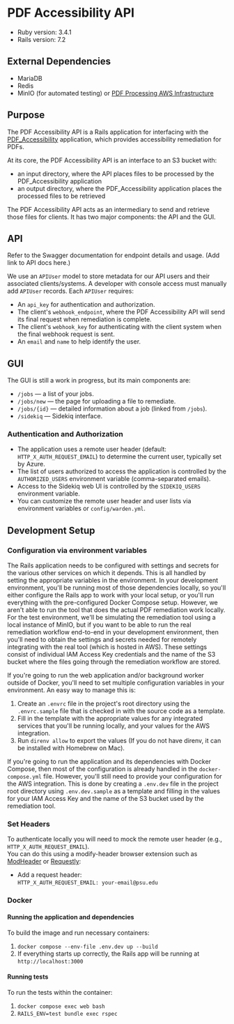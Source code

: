 # PDF Accessibility API

* Ruby version: 3.4.1
* Rails version: 7.2

## External Dependencies
- MariaDB
- Redis
- MinIO (for automated testing) or [PDF Processing AWS Infrastructure](https://github.com/psu-libraries/PDF_Accessibility)

## Purpose

The PDF Accessibility API is a Rails application for interfacing with the [PDF_Accessibility](https://github.com/psu-libraries/PDF_Accessibility) application, which provides accessibility remediation for PDFs.

At its core, the PDF Accessibility API is an interface to an S3 bucket with:
- an input directory, where the API places files to be processed by the PDF_Accessibility application
- an output directory, where the PDF_Accessibility application places the processed files to be retrieved

The PDF Accessibility API acts as an intermediary to send and retrieve those files for clients. It has two major components: the API and the GUI.

## API

Refer to the Swagger documentation for endpoint details and usage. (Add link to API docs here.)

We use an `APIUser` model to store metadata for our API users and their associated clients/systems. A developer with console access must manually add `APIUser` records. Each `APIUser` requires:

- An `api_key` for authentication and authorization.
- The client's `webhook_endpoint`, where the PDF Accessibility API will send its final request when remediation is complete.
- The client's `webhook_key` for authenticating with the client system when the final webhook request is sent.
- An `email` and `name` to help identify the user.

## GUI

The GUI is still a work in progress, but its main components are:

- `/jobs` — a list of your jobs.
- `/jobs/new` — the page for uploading a file to remediate.
- `/jobs/{id}` — detailed information about a job (linked from `/jobs`).
- `/sidekiq` — Sidekiq interface.

### Authentication and Authorization

- The application uses a remote user header (default: `HTTP_X_AUTH_REQUEST_EMAIL`) to determine the current user, typically set by Azure.
- The list of users authorized to access the application is controlled by the `AUTHORIZED_USERS` environment variable (comma-separated emails).
- Access to the Sidekiq web UI is controlled by the `SIDEKIQ_USERS` environment variable.
- You can customize the remote user header and user lists via environment variables or `config/warden.yml`.

## Development Setup

### Configuration via environment variables
The Rails application needs to be configured with settings and secrets for the various other services on which it depends. This is all handled by setting the appropriate variables in the environment. In your development environment, you'll be running most of those dependencies locally, so you'll either configure the Rails app to work with your local setup, or you'll run everything with the pre-configured Docker Compose setup. However, we aren't able to run the tool that does the actual PDF remediation work locally. For the test environment, we'll be simulating the remediation tool using a local instance of MinIO, but if you want to be able to run the real remediation workflow end-to-end in your development environment, then you'll need to obtain the settings and secrets needed for remotely integrating with the real tool (which is hosted in AWS). These settings consist of individual IAM Access Key credentials and the name of the S3 bucket where the files going through the remediation workflow are stored.

If you're going to run the web application and/or background worker outside of Docker, you'll need to set multiple configuration variables in your environment. An easy way to manage this is:
1. Create an `.envrc` file in the project's root directory using the `.envrc.sample` file that is checked in with the source code as a template.
2. Fill in the template with the appropriate values for any integrated services that you'll be running locally, and your values for the AWS integration.
3. Run `direnv allow` to export the values (If you do not have direnv, it can be installed with Homebrew on Mac).

If you're going to run the application and its dependencies with Docker Compose, then most of the configuration is already handled in the `docker-compose.yml` file. However, you'll still need to provide your configuration for the AWS integration. This is done by creating a `.env.dev` file in the project root directory using `.env.dev.sample` as a template and filling in the values for your IAM Access Key and the name of the S3 bucket used by the remediation tool.

### Set Headers

To authenticate locally you will need to mock the remote user header (e.g., `HTTP_X_AUTH_REQUEST_EMAIL`).  
You can do this using a modify-header browser extension such as [ModHeader](https://modheader.com/) or [Requestly](https://requestly.io/):

- Add a request header:  
  `HTTP_X_AUTH_REQUEST_EMAIL: your-email@psu.edu`

### Docker

#### Running the application and dependencies
To build the image and run necessary containers:

 1. `docker compose --env-file .env.dev up --build`
 2. If everything starts up correctly, the Rails app will be running at `http://localhost:3000`

#### Running tests
To run the tests within the container:
1. `docker compose exec web bash`
2. `RAILS_ENV=test bundle exec rspec`
